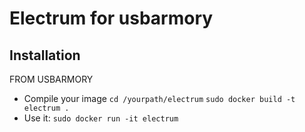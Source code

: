 Electrum for usbarmory
====================

## Installation

FROM USBARMORY
- Compile your image
  `cd /yourpath/electrum`
  `sudo docker build -t electrum .`
- Use it:
  `sudo docker run -it electrum`

